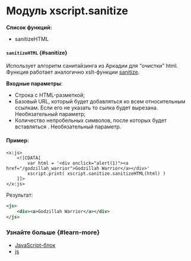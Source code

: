 # Модуль xscript.sanitize

**Список функций:**

- sanitizeHTML

#### `sanitizeHTML` {#sanitize}

Использует алгоритм санитайзинга из Аркадии для <q>очистки</q> html. Функция работает аналогично xslt-функции [sanitize](xslt-functions.md#sanitize).

**Входные параметры**:

- Строка с HTML-разметкой;
- Базовый URL, который будет добавляться ко всем относительным ссылкам. Если его не указать то сылка будет вырезана. Необязательный параметр;
- Количество непробельных символов, после которых будет вставляться <wbr />. Необязательный параметр.

#### Пример:

```
<x:js>
    <![CDATA[
        var html = '<div onclick="alert(1)"><a href="/godzillah_warrior">Godzillah Warrior</a></div>'
        xscript.print( xscript.sanitize.sanitizeHTML(html) )
    ]]>
</x:js>

```

Результат:

```xml
<js>
    <div><a>Godzillah Warrior</a></div>
</js>
```

### Узнайте больше {#learn-more}
* [JavaScript-блок](../concepts/block-js-ov.md)
* [js](../reference/js.md)
